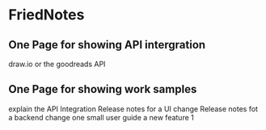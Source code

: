 # FriedNotes

## One Page for showing API intergration
  draw.io or the goodreads API
## One Page for showing work samples
  explain the API Integration
  Release notes for a UI change
  Release notes fot a backend change
  one small user guide a new feature
  1

  
